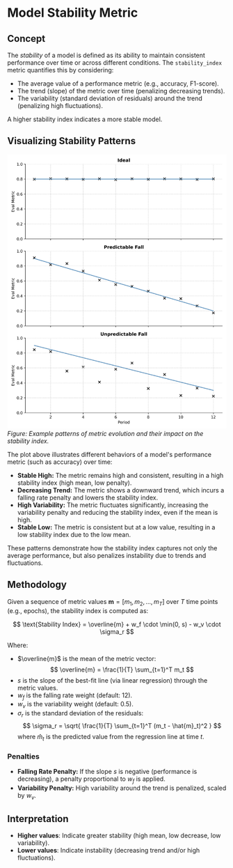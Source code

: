 # Model Stability Metric

## Concept

The *stability* of a model is defined as its ability to maintain consistent performance over time or across different conditions. The `stability_index` metric quantifies this by considering:

- The average value of a performance metric (e.g., accuracy, F1-score).
- The trend (slope) of the metric over time (penalizing decreasing trends).
- The variability (standard deviation of residuals) around the trend (penalizing high fluctuations).

A higher stability index indicates a more stable model. 

## Visualizing Stability Patterns

![Stability Patterns](images/stability_patterns.png)
*Figure: Example patterns of metric evolution and their impact on the stability index.*

The plot above illustrates different behaviors of a model's performance metric (such as accuracy) over time:

- **Stable High:** The metric remains high and consistent, resulting in a high stability index (high mean, low penalty).
- **Decreasing Trend:** The metric shows a downward trend, which incurs a falling rate penalty and lowers the stability index.
- **High Variability:** The metric fluctuates significantly, increasing the variability penalty and reducing the stability index, even if the mean is high.
- **Stable Low:** The metric is consistent but at a low value, resulting in a low stability index due to the low mean.

These patterns demonstrate how the stability index captures not only the average performance, but also penalizes instability due to trends and fluctuations.

## Methodology

Given a sequence of metric values $\mathbf{m} = [m_1, m_2, \ldots, m_T]$ over $T$ time points (e.g., epochs), the stability index is computed as:

$$
\text{Stability Index} = \overline{m} + w_f \cdot \min(0, s) - w_v \cdot \sigma_r
$$

Where:

- $\overline{m}$ is the mean of the metric vector:
  $$
  \overline{m} = \frac{1}{T} \sum_{t=1}^T m_t
  $$
- $s$ is the slope of the best-fit line (via linear regression) through the metric values.
- $w_f$ is the falling rate weight (default: 12).
- $w_v$ is the variability weight (default: 0.5).
- $\sigma_r$ is the standard deviation of the residuals:
  $$
  \sigma_r = \sqrt{ \frac{1}{T} \sum_{t=1}^T (m_t - \hat{m}_t)^2 }
  $$
  where $\hat{m}_t$ is the predicted value from the regression line at time $t$.

### Penalties

- **Falling Rate Penalty:** If the slope $s$ is negative (performance is decreasing), a penalty proportional to $w_f$ is applied.
- **Variability Penalty:** High variability around the trend is penalized, scaled by $w_v$.

## Interpretation

- **Higher values**: Indicate greater stability (high mean, low decrease, low variability).
- **Lower values**: Indicate instability (decreasing trend and/or high fluctuations).